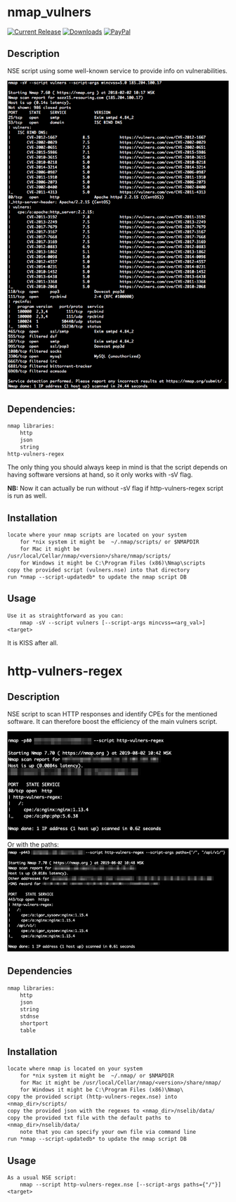 # nmap_vulners

[![Current Release](https://img.shields.io/github/release/vulnersCom/nmap-vulners.svg "Current Release")](https://github.com/vulnersCom/nmap-vulners/releases/latest)
[![Downloads](https://img.shields.io/github/downloads/vulnersCom/nmap-vulners/total.svg "Downloads")](https://github.com/vulnersCom/nmap-vulners/releases) [![PayPal](https://img.shields.io/badge/donate-PayPal-green.svg)](https://paypal.me/videns)

## Description

NSE script using some well-known service to provide info on vulnerabilities.

![Result example](example.png)

## Dependencies:
    nmap libraries:
        http
        json
        string
    http-vulners-regex

The only thing you should always keep in mind is that the script depends on having software versions at hand, so it only works with -sV flag.

**NB:** Now it can actually be run without -sV flag if http-vulners-regex script is run as well.

## Installation
    locate where your nmap scripts are located on your system
        for *nix system it might be  ~/.nmap/scripts/ or $NMAPDIR
        for Mac it might be /usr/local/Cellar/nmap/<version>/share/nmap/scripts/
        for Windows it might be C:\Program Files (x86)\Nmap\scripts
    copy the provided script (vulners.nse) into that directory
    run *nmap --script-updatedb* to update the nmap script DB 

## Usage
    Use it as straightforward as you can:
        nmap -sV --script vulners [--script-args mincvss=<arg_val>] <target>
        
It is KISS after all.

# http-vulners-regex

## Description

NSE script to scan HTTP responses and identify CPEs for the mentioned software. It can therefore boost the efficiency of the main vulners script.

![Result example](simple_regex_example.png)
Or with the paths:
![Result example](paths_regex_example.png)

## Dependencies
    nmap libraries:
        http
        json
        string
        stdnse
        shortport
        table

## Installation
    locate where nmap is located on your system
        for *nix system it might be  ~/.nmap/ or $NMAPDIR
        for Mac it might be /usr/local/Cellar/nmap/<version>/share/nmap/
        for Windows it might be C:\Program Files (x86)\Nmap\
    copy the provided script (http-vulners-regex.nse) into <nmap_dir>/scripts/
    copy the provided json with the regexes to <nmap_dir>/nselib/data/
    copy the provided txt file with the default paths to <nmap_dir>/nselib/data/
        note that you can specify your own file via command line
    run *nmap --script-updatedb* to update the nmap script DB 

## Usage
    As a usual NSE script:
        nmap --script http-vulners-regex.nse [--script-args paths={"/"}] <target> 
